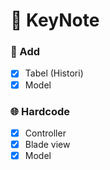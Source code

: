 # 📝 KeyNote

### 🎯 Add
- [x] Tabel (Histori)
- [x] Model

### 🌐 Hardcode
- [x] Controller
- [x] Blade view
- [x] Model
